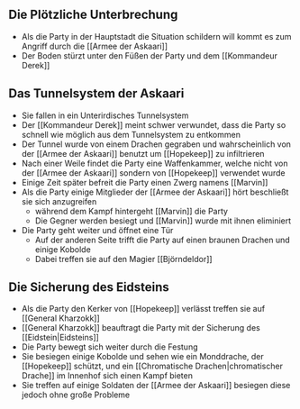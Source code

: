 ## Die Plötzliche Unterbrechung
+ Als die Party in der Hauptstadt die Situation schildern will kommt es zum Angriff durch die [[Armee der Askaari]] 
+ Der Boden stürzt unter den Füßen der Party und dem [[Kommandeur Derek]] 
## Das Tunnelsystem der Askaari
+ Sie fallen in ein Unterirdisches Tunnelsystem
+ Der [[Kommandeur Derek]] meint schwer verwundet, dass die Party so schnell wie möglich aus dem Tunnelsystem zu entkommen
+ Der Tunnel wurde von einem Drachen gegraben und wahrscheinlich von der [[Armee der Askaari]] benutzt um [[Hopekeep]]  zu infiltrieren
+ Nach einer Weile findet die Party eine Waffenkammer, welche nicht von der [[Armee der Askaari]] sondern von [[Hopekeep]] verwendet wurde
+ Einige Zeit später befreit die Party einen Zwerg namens [[Marvin]] 
+ Als die Party einige Mitglieder der [[Armee der Askaari]] hört beschließt sie sich anzugreifen
	+ während dem Kampf hintergeht [[Marvin]] die Party 
	+ Die Gegner werden besiegt und [[Marvin]] wurde mit ihnen eliminiert
+ Die Party geht weiter und öffnet eine Tür
	+ Auf der anderen Seite trifft die Party auf einen braunen Drachen und einige Kobolde
	+ Dabei treffen sie auf den Magier [[Björndeldor]]
## Die Sicherung des Eidsteins
+ Als die Party den Kerker von [[Hopekeep]] verlässt treffen sie auf [[General Kharzokk]] 
+ [[General Kharzokk]] beauftragt die Party mit der Sicherung des [[Eidstein|Eidsteins]] 
+ Die Party bewegt sich weiter durch die Festung 
+ Sie besiegen einige Kobolde und sehen wie ein Monddrache, der [[Hopekeep]] schützt, und ein [[Chromatische Drachen|chromatischer Drache]] im Innenhof sich einen Kampf bieten
+ Sie treffen auf einige Soldaten der [[Armee der Askaari]] besiegen diese jedoch ohne große Probleme  